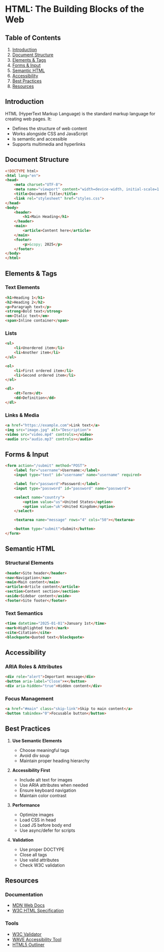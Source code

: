 # HTML: The Building Blocks of the Web

## Table of Contents
1. [Introduction](#introduction)
2. [Document Structure](#document-structure)
3. [Elements & Tags](#elements-tags)
4. [Forms & Input](#forms-input)
5. [Semantic HTML](#semantic-html)
6. [Accessibility](#accessibility)
7. [Best Practices](#best-practices)
8. [Resources](#resources)

## Introduction

HTML (HyperText Markup Language) is the standard markup language for creating web pages. It:
- Defines the structure of web content
- Works alongside CSS and JavaScript
- Is semantic and accessible
- Supports multimedia and hyperlinks

## Document Structure

```html
<!DOCTYPE html>
<html lang="en">
<head>
    <meta charset="UTF-8">
    <meta name="viewport" content="width=device-width, initial-scale=1.0">
    <title>Document Title</title>
    <link rel="stylesheet" href="styles.css">
</head>
<body>
    <header>
        <h1>Main Heading</h1>
    </header>
    <main>
        <article>Content here</article>
    </main>
    <footer>
        <p>&copy; 2025</p>
    </footer>
</body>
</html>
```

## Elements & Tags

### Text Elements
```html
<h1>Heading 1</h1>
<h2>Heading 2</h2>
<p>Paragraph text</p>
<strong>Bold text</strong>
<em>Italic text</em>
<span>Inline container</span>
```

### Lists
```html
<ul>
    <li>Unordered item</li>
    <li>Another item</li>
</ul>

<ol>
    <li>First ordered item</li>
    <li>Second ordered item</li>
</ol>

<dl>
    <dt>Term</dt>
    <dd>Definition</dd>
</dl>
```

### Links & Media
```html
<a href="https://example.com">Link text</a>
<img src="image.jpg" alt="Description">
<video src="video.mp4" controls></video>
<audio src="audio.mp3" controls></audio>
```

## Forms & Input

```html
<form action="/submit" method="POST">
    <label for="username">Username:</label>
    <input type="text" id="username" name="username" required>

    <label for="password">Password:</label>
    <input type="password" id="password" name="password">

    <select name="country">
        <option value="us">United States</option>
        <option value="uk">United Kingdom</option>
    </select>

    <textarea name="message" rows="4" cols="50"></textarea>

    <button type="submit">Submit</button>
</form>
```

## Semantic HTML

### Structural Elements
```html
<header>Site header</header>
<nav>Navigation</nav>
<main>Main content</main>
<article>Article content</article>
<section>Content section</section>
<aside>Sidebar content</aside>
<footer>Site footer</footer>
```

### Text Semantics
```html
<time datetime="2025-01-01">January 1st</time>
<mark>Highlighted text</mark>
<cite>Citation</cite>
<blockquote>Quoted text</blockquote>
```

## Accessibility

### ARIA Roles & Attributes
```html
<div role="alert">Important message</div>
<button aria-label="Close">×</button>
<div aria-hidden="true">Hidden content</div>
```

### Focus Management
```html
<a href="#main" class="skip-link">Skip to main content</a>
<button tabindex="0">Focusable button</button>
```

## Best Practices

1. **Use Semantic Elements**
   - Choose meaningful tags
   - Avoid div soup
   - Maintain proper heading hierarchy

2. **Accessibility First**
   - Include alt text for images
   - Use ARIA attributes when needed
   - Ensure keyboard navigation
   - Maintain color contrast

3. **Performance**
   - Optimize images
   - Load CSS in head
   - Load JS before body end
   - Use async/defer for scripts

4. **Validation**
   - Use proper DOCTYPE
   - Close all tags
   - Use valid attributes
   - Check W3C validation

## Resources

### Documentation
- [MDN Web Docs](https://developer.mozilla.org/en-US/docs/Web/HTML)
- [W3C HTML Specification](https://html.spec.whatwg.org/)

### Tools
- [W3C Validator](https://validator.w3.org/)
- [WAVE Accessibility Tool](https://wave.webaim.org/)
- [HTML5 Outliner](https://gsnedders.html5.org/outliner/)